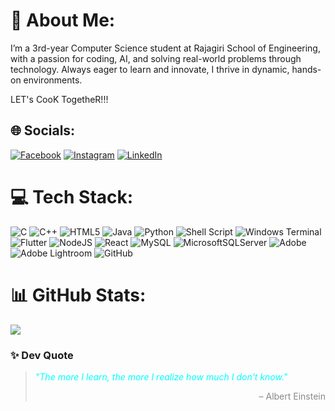 


# 💫 About Me:
I’m a 3rd-year Computer Science student at Rajagiri School of Engineering, with a passion for coding, AI, and solving real-world problems through technology. Always eager to learn and innovate, I thrive in dynamic, hands-on environments.

LET's CooK TogetheR!!!


## 🌐 Socials:
[![Facebook](https://img.shields.io/badge/Facebook-1877F2?style=for-the-badge&logo=facebook&logoColor=white)](https://instagram.com/_.kiran_km._)
[![Instagram](https://img.shields.io/badge/Instagram-E4405F?style=for-the-badge&logo=instagram&logoColor=white)](https://instagram.com/_.kiran_km._)
[![LinkedIn](https://img.shields.io/badge/LinkedIn-0A66C2?style=for-the-badge&logo=linkedin&logoColor=white)](https://linkedin.com/in/kirnn)


# 💻 Tech Stack:
![C](https://img.shields.io/badge/c-%2300599C.svg?style=for-the-badge&logo=c&logoColor=white) ![C++](https://img.shields.io/badge/c++-%2300599C.svg?style=for-the-badge&logo=c%2B%2B&logoColor=white) ![HTML5](https://img.shields.io/badge/html5-%23E34F26.svg?style=for-the-badge&logo=html5&logoColor=white) ![Java](https://img.shields.io/badge/java-%23ED8B00.svg?style=for-the-badge&logo=openjdk&logoColor=white) ![Python](https://img.shields.io/badge/python-3670A0?style=for-the-badge&logo=python&logoColor=ffdd54) ![Shell Script](https://img.shields.io/badge/shell_script-%23121011.svg?style=for-the-badge&logo=gnu-bash&logoColor=white) ![Windows Terminal](https://img.shields.io/badge/Windows%20Terminal-%234D4D4D.svg?style=for-the-badge&logo=windows-terminal&logoColor=white) ![Flutter](https://img.shields.io/badge/Flutter-%2302569B.svg?style=for-the-badge&logo=Flutter&logoColor=white) ![NodeJS](https://img.shields.io/badge/node.js-6DA55F?style=for-the-badge&logo=node.js&logoColor=white) ![React](https://img.shields.io/badge/react-%2320232a.svg?style=for-the-badge&logo=react&logoColor=%2361DAFB) ![MySQL](https://img.shields.io/badge/mysql-4479A1.svg?style=for-the-badge&logo=mysql&logoColor=white) ![MicrosoftSQLServer](https://img.shields.io/badge/Microsoft%20SQL%20Server-CC2927?style=for-the-badge&logo=microsoft%20sql%20server&logoColor=white) ![Adobe](https://img.shields.io/badge/adobe-%23FF0000.svg?style=for-the-badge&logo=adobe&logoColor=white) ![Adobe Lightroom](https://img.shields.io/badge/Adobe%20Lightroom-31A8FF.svg?style=for-the-badge&logo=Adobe%20Lightroom&logoColor=white)  ![GitHub](https://img.shields.io/badge/github-%23121011.svg?style=for-the-badge&logo=github&logoColor=white) 
# 📊 GitHub Stats:
![](https://github-readme-stats.vercel.app/api/top-langs/?username=Kirankmm&theme=dark&hide_border=false&include_all_commits=true&count_private=true&layout=compact)

<h3>✨ Dev Quote</h3>
<blockquote>
  <p style="color:#00ffff; font-style:italic;">
    "The more I learn, the more I realize how much I don't know."
  </p>
  <p style="text-align:right; color:#888;">– Albert Einstein</p>
</blockquote>

<!-- Proudly created with GPRM ( https://gprm.itsvg.in ) -->

